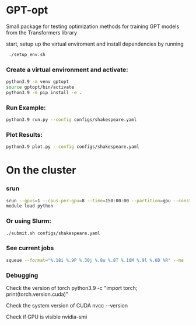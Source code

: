 # GPT-opt

Small package for testing optimization methods for training GPT models from the Transformers library

 start, setup up the virtual enviroment and install dependencies by running
```bash
 ./setup_env.sh
```


### Create a virtual environment and activate:
```bash
python3.9 -m venv gptopt
source gptopt/bin/activate
python3.9 -m pip install -e .
```

### Run Example:
```bash
python3.9 run.py --config configs/shakespeare.yaml
```

### Plot Results:
```bash
python3.9 plot.py --config configs/shakespeare.yaml
```


# On the cluster

### srun
```bash
srun --gpus=1 --cpus-per-gpu=8 --time=150:00:00 --partition=gpu --constraint=a100 --pty bash
module load python
```

### Or using Slurm:
```bash
./submit.sh configs/shakespeare.yaml
```

### See current jobs
```bash
squeue --format="%.18i %.9P %.30j %.8u %.8T %.10M %.9l %.6D %R" --me
```

### Debugging
Check the version of torch
python3.9 -c "import torch; print(torch.version.cuda)"

Check the system version of CUDA
nvcc --version

Check if GPU is visible
nvidia-smi
